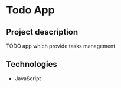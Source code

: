 # Todo App

## Project description

TODO app which provide tasks management

## Technologies

- JavaScript

